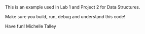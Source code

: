This is an example used in Lab 1 and Project 2 for Data Structures.

Make sure you build, run, debug and understand this code!

Have fun!  Michelle Talley

